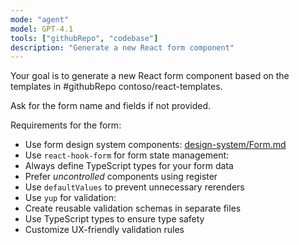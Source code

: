 ```yaml
---
mode: "agent"
model: GPT-4.1
tools: ["githubRepo", "codebase"]
description: "Generate a new React form component"
---
```


Your goal is to generate a new React form component based on the templates in #githubRepo contoso/react-templates.

Ask for the form name and fields if not provided.

Requirements for the form:

- Use form design system components: [design-system/Form.md](../docs/design-system/Form.md)
- Use `react-hook-form` for form state management:
- Always define TypeScript types for your form data
- Prefer _uncontrolled_ components using register
- Use `defaultValues` to prevent unnecessary rerenders
- Use `yup` for validation:
- Create reusable validation schemas in separate files
- Use TypeScript types to ensure type safety
- Customize UX-friendly validation rules
